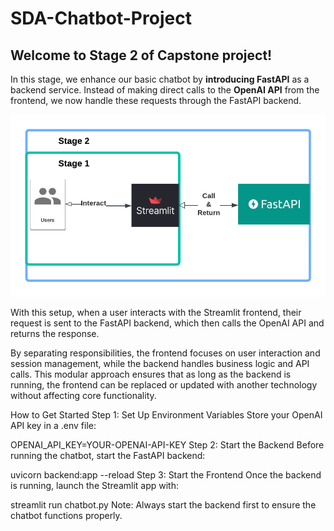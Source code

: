 # SDA-Chatbot-Project

## Welcome to Stage 2 of  Capstone project!

In this stage, we enhance our basic chatbot by **introducing FastAPI** as a backend service. Instead of making direct calls to the **OpenAI API** from the frontend, we now handle these requests through the FastAPI backend.

![Alt text](stage-2.png "a title")

With this setup, when a user interacts with the Streamlit frontend, their request is sent to the FastAPI backend, which then calls the OpenAI API and returns the response.

By separating responsibilities, the frontend focuses on user interaction and session management, while the backend handles business logic and API calls. This modular approach ensures that as long as the backend is running, the frontend can be replaced or updated with another technology without affecting core functionality.

How to Get Started
Step 1: Set Up Environment Variables
Store your OpenAI API key in a .env file:

OPENAI_API_KEY=YOUR-OPENAI-API-KEY
Step 2: Start the Backend
Before running the chatbot, start the FastAPI backend:

uvicorn backend:app --reload
Step 3: Start the Frontend
Once the backend is running, launch the Streamlit app with:

streamlit run chatbot.py
Note: Always start the backend first to ensure the chatbot functions properly.